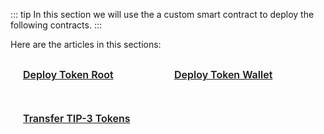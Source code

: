 ::: tip
In this section we will use the a custom smart contract to deploy the following contracts.
:::

Here are the articles in this sections:

<div class="sections-container">
  <div class="bridge-section-row">
    <a href="/Deployments/Internal/TokenRoot.html">
      <span class="bridge-section">Deploy Token Root</span>
    </a>
    <a href="/Deployments/Internal/TokenWallet.html">
      <span class="bridge-section">Deploy Token Wallet</span>
    </a>
  </div>
  <div class="bridge-section-row">
    <a href="/Deployments/Internal/Transfer.html">
      <span class="bridge-section">Transfer TIP-3 Tokens</span>
    </a>
  </div>
</div>

<style>
.bridge-section-row {
  display: flex;
  flex-wrap: wrap;
  justify-content: space-between;
  margin : 10px;
}

.sections-container a{
    flex : 1;
}
.bridge-section {
  background-color: var(--vp-c-bg-mute);
  transition: background-color 0.1s;
  width : 98%;
  display: flex;
  padding: 1rem 0 1rem 10px;
  border: 1px solid var(--vp-c-divider);
  border-radius: 8px;
  font-weight: 600;
  font-size: 16px;
  text-align: left;
  margin-bottom: 0.5rem;
  cursor: pointer;;

}
</style>
